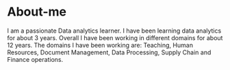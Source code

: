 # About-me
I am a passionate Data analytics learner. I have been learning data analytics for about 3 years. Overall I have been working in different domains for about 12 years. The domains I have been working are: Teaching, Human Resources, Document Management, Data Processing, Supply Chain and Finance operations. 
